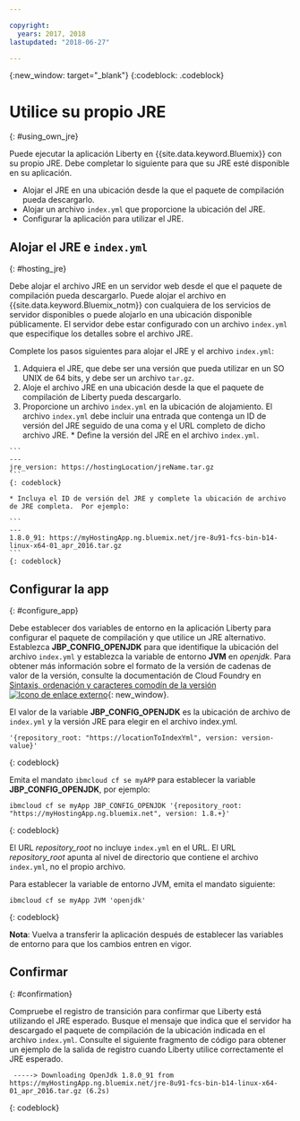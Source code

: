 ```yaml
---

copyright:
  years: 2017, 2018
lastupdated: "2018-06-27"

---
```


{:new_window: target="_blank"}
{:codeblock: .codeblock}

# Utilice su propio JRE
{: #using_own_jre}

Puede ejecutar la aplicación Liberty en {{site.data.keyword.Bluemix}} con su propio JRE. Debe completar lo siguiente para que su JRE esté disponible en su aplicación.
* Alojar el JRE en una ubicación desde la que el paquete de compilación pueda descargarlo.
* Alojar un archivo `index.yml` que proporcione la ubicación del JRE.
* Configurar la aplicación para utilizar el JRE.

## Alojar el JRE e `index.yml`
{: #hosting_jre}

Debe alojar el archivo JRE en un servidor web desde el que el paquete de compilación pueda descargarlo. Puede alojar el archivo en {{site.data.keyword.Bluemix_notm}} con cualquiera de los servicios de servidor disponibles o puede alojarlo en una ubicación disponible públicamente. El servidor debe estar configurado con un archivo `index.yml` que especifique los detalles sobre el archivo JRE.

Complete los pasos siguientes para alojar el JRE y el archivo `index.yml`:
  1. Adquiera el JRE, que debe ser una versión que pueda utilizar en un SO UNIX de 64 bits, y debe ser un archivo `tar.gz`.
  2. Aloje el archivo JRE en una ubicación desde la que el paquete de compilación de Liberty pueda descargarlo.
  3. Proporcione un archivo `index.yml` en la ubicación de alojamiento. El archivo `index.yml` debe incluir una entrada que contenga un ID de versión del JRE seguido de una coma y el URL completo de dicho archivo JRE.
    * Define la versión del JRE en el archivo `index.yml`.

    ```
    ---
    jre_version: https://hostingLocation/jreName.tar.gz
    ```
    {: codeblock}

    * Incluya el ID de versión del JRE y complete la ubicación de archivo de JRE completa.  Por ejemplo:

    ```
    ---
    1.8.0_91: https://myHostingApp.ng.bluemix.net/jre-8u91-fcs-bin-b14-linux-x64-01_apr_2016.tar.gz
    ```
    {: codeblock}

## Configurar la app
{: #configure_app}

Debe establecer dos variables de entorno en la aplicación Liberty para configurar el paquete de compilación y que utilice un JRE alternativo. Establezca **JBP_CONFIG_OPENJDK** para que identifique la ubicación del archivo `index.yml` y establezca la variable de entorno **JVM** en *openjdk*. Para obtener más información sobre el formato de la versión de cadenas de valor de la versión, consulte la documentación de Cloud Foundry en [Sintaxis, ordenación y caracteres comodín de la versión ![Icono de enlace externo](../../icons/launch-glyph.svg "Icono de enlace externo")](https://github.com/cloudfoundry/ibm-websphere-liberty-buildpack/blob/master/docs/util-repositories.md){: new_window}.

El valor de la variable **JBP_CONFIG_OPENJDK** es la ubicación de archivo de `index.yml` y la versión JRE para elegir en el archivo index.yml.

```
'{repository_root: "https://locationToIndexYml", version: version-value}'
```
{: codeblock}

Emita el mandato `ibmcloud cf se myAPP` para establecer la variable **JBP_CONFIG_OPENJDK**, por ejemplo:
```
ibmcloud cf se myApp JBP_CONFIG_OPENJDK '{repository_root: "https://myHostingApp.ng.bluemix.net", version: 1.8.+}'
```
{: codeblock}

El URL *repository_root* no incluye `index.yml` en el URL. El URL *repository_root* apunta al nivel de directorio que contiene el archivo `index.yml`, no el propio archivo.

Para establecer la variable de entorno JVM, emita el mandato siguiente:
```
ibmcloud cf se myApp JVM 'openjdk'
```
{: codeblock}

**Nota**: Vuelva a transferir la aplicación después de establecer las variables de entorno para que los cambios entren en vigor.

## Confirmar
{: #confirmation}

Compruebe el registro de transición para confirmar que Liberty está utilizando el JRE esperado. Busque el mensaje que indica que el servidor ha descargado el paquete de compilación de la ubicación indicada en el archivo `index.yml`. Consulte el siguiente fragmento de código para obtener un ejemplo de la salida de registro cuando Liberty utilice correctamente el JRE esperado.
```
 -----> Downloading OpenJdk 1.8.0_91 from https://myHostingApp.ng.bluemix.net/jre-8u91-fcs-bin-b14-linux-x64-01_apr_2016.tar.gz (6.2s)
```
{: codeblock}

